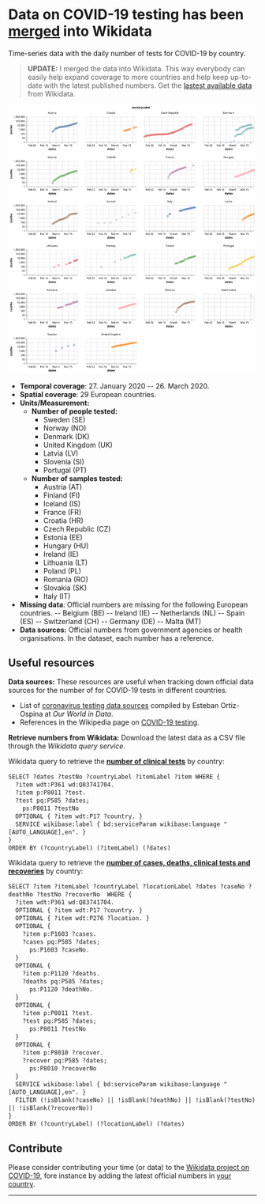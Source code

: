 # Data on COVID-19 testing has been [merged][table] into Wikidata

Time-series data with the daily number of tests for COVID-19 by country.

> **UPDATE:** I merged the data into Wikidata. This way everybody can easily help expand coverage to more countries and help keep up-to-date with the latest published numbers. Get the [lastest available data][table] from Wikidata.

[![Snapshot of the data on the cumulative number of COVID-19 tests by country](snapshot.svg)][figure]

- **Temporal coverage**: 27. January 2020 -- 26. March 2020.
- **Spatial coverage**: 29 European countries.
- **Units/Measurement:** 
	- **Number of people tested:**
		- Sweden (SE) 
		- Norway (NO) 
		- Denmark (DK) 
		- United Kingdom (UK) 
		- Latvia (LV) 
		- Slovenia (SI) 
		- Portugal (PT) 
	- **Number of samples tested:**
		- Austria (AT)
		- Finland (FI)
		- Iceland (IS)
		- France (FR)
		- Croatia (HR)
		- Czech Republic (CZ)
		- Estonia (EE)
		- Hungary (HU)
		- Ireland (IE)
		- Lithuania (LT)
		- Poland (PL)
		- Romania (RO)
		- Slovakia (SK)
		- Italy (IT)
- **Missing data**: Official numbers are missing for the following European countries.
  -- Belgium (BE) 
  -- Ireland (IE) 
  -- Netherlands (NL) 
  -- Spain (ES) 
  -- Switzerland (CH)
  -- Germany (DE)
  -- Malta (MT)
- **Data sources:** Official numbers from government agencies or health organisations. In the dataset, each number has a reference. 

## Useful resources

**Data sources:** These resources are useful when tracking down official data sources for the number of for COVID-19 tests in different countries.

 - List of [coronavirus testing data sources](https://ourworldindata.org/coronavirus-testing-source-data) compiled by Esteban Ortiz-Ospina at _Our World in Data_. 
 - References in the Wikipedia page on [COVID-19 testing](https://en.wikipedia.org/wiki/COVID-19_testing).

**Retrieve numbers from Wikidata:** Download the latest data as a CSV file through the _Wikidata query service_.

Wikidata query to retrieve the [**number of clinical tests**][query] by country:

```SPARQL
SELECT ?dates ?testNo ?countryLabel ?itemLabel ?item WHERE {
  ?item wdt:P361 wd:Q83741704.
  ?item p:P8011 ?test. 
  ?test pq:P585 ?dates;
    ps:P8011 ?testNo
  OPTIONAL { ?item wdt:P17 ?country. }
  SERVICE wikibase:label { bd:serviceParam wikibase:language "[AUTO_LANGUAGE],en". }
}
ORDER BY (?countryLabel) (?itemLabel) (?dates)
```

Wikidata query to retrieve the [**number of cases, deaths, clinical tests and recoveries**][query_full] by country:

```SPARQL
SELECT ?item ?itemLabel ?countryLabel ?locationLabel ?dates ?caseNo ?deathNo ?testNo ?recoverNo  WHERE {
  ?item wdt:P361 wd:Q83741704.
  OPTIONAL { ?item wdt:P17 ?country. }
  OPTIONAL { ?item wdt:P276 ?location. }
  OPTIONAL {
    ?item p:P1603 ?cases.
    ?cases pq:P585 ?dates;
      ps:P1603 ?caseNo.
  }
  OPTIONAL {
    ?item p:P1120 ?deaths.
    ?deaths pq:P585 ?dates;
      ps:P1120 ?deathNo.
  }
  OPTIONAL { 
    ?item p:P8011 ?test. 
    ?test pq:P585 ?dates;
      ps:P8011 ?testNo
  }
  OPTIONAL { 
    ?item p:P8010 ?recover. 
    ?recover pq:P585 ?dates;
      ps:P8010 ?recoverNo
  }
  SERVICE wikibase:label { bd:serviceParam wikibase:language "[AUTO_LANGUAGE],en". }
  FILTER (!isBlank(?caseNo) || !isBlank(?deathNo) || !isBlank(?testNo) || !isBlank(?recoverNo))
}
ORDER BY (?countryLabel) (?locationLabel) (?dates)
```

## Contribute

Please consider contributing your time (or data) to the [Wikidata project on COVID-19](https://www.wikidata.org/wiki/Wikidata:WikiProject_COVID-19), fore instance by adding the latest official numbers in [your country](https://www.wikidata.org/wiki/Q83741704).

---

[query]: https://query.wikidata.org/#SELECT%20%3Fdates%20%3FtestNo%20%3FcountryLabel%20%3FitemLabel%20%3Fitem%20WHERE%20%7B%0A%20%20%3Fitem%20wdt%3AP361%20wd%3AQ83741704.%0A%20%20%3Fitem%20p%3AP8011%20%3Ftest.%20%0A%20%20%3Ftest%20pq%3AP585%20%3Fdates%3B%0A%20%20%20%20ps%3AP8011%20%3FtestNo%0A%20%20OPTIONAL%20%7B%20%3Fitem%20wdt%3AP17%20%3Fcountry.%20%7D%0A%20%20SERVICE%20wikibase%3Alabel%20%7B%20bd%3AserviceParam%20wikibase%3Alanguage%20%22%5BAUTO_LANGUAGE%5D%2Cen%22.%20%7D%0A%7D%0AORDER%20BY%20%28%3FcountryLabel%29%20%28%3FitemLabel%29%20%28%3Fdates%29 "Query for COVID-19 testing data from Wikidata"

[table]: https://query.wikidata.org/embed.html#SELECT%20%3Fdates%20%3FtestNo%20%3FcountryLabel%20%3FitemLabel%20%3Fitem%20WHERE%20%7B%0A%20%20%3Fitem%20wdt%3AP361%20wd%3AQ83741704.%0A%20%20%3Fitem%20p%3AP8011%20%3Ftest.%20%0A%20%20%3Ftest%20pq%3AP585%20%3Fdates%3B%0A%20%20%20%20ps%3AP8011%20%3FtestNo%0A%20%20OPTIONAL%20%7B%20%3Fitem%20wdt%3AP17%20%3Fcountry.%20%7D%0A%20%20SERVICE%20wikibase%3Alabel%20%7B%20bd%3AserviceParam%20wikibase%3Alanguage%20%22%5BAUTO_LANGUAGE%5D%2Cen%22.%20%7D%0A%7D%0AORDER%20BY%20%28%3FcountryLabel%29%20%28%3FitemLabel%29%20%28%3Fdates%29 "Table with COVID-19 testing data from Wikidata"

[figure]: https://query.wikidata.org/embed.html#%23defaultView%3ALineChart%0ASELECT%20%3Fdates%20%3FtestNo%20%3FcountryLabel%20%3FitemLabel%20%3Fitem%20WHERE%20%7B%0A%20%20%3Fitem%20wdt%3AP361%20wd%3AQ83741704.%0A%20%20%3Fitem%20p%3AP8011%20%3Ftest.%20%0A%20%20%3Ftest%20pq%3AP585%20%3Fdates%3B%0A%20%20%20%20ps%3AP8011%20%3FtestNo%0A%20%20OPTIONAL%20%7B%20%3Fitem%20wdt%3AP17%20%3Fcountry.%20%7D%0A%20%20SERVICE%20wikibase%3Alabel%20%7B%20bd%3AserviceParam%20wikibase%3Alanguage%20%22%5BAUTO_LANGUAGE%5D%2Cen%22.%20%7D%0A%7D%0AORDER%20BY%20%28%3FcountryLabel%29%20%28%3FitemLabel%29%20%28%3Fdates%29 "Figure with COVID-19 testing data from Wikidata"

[query_full]: https://query.wikidata.org/#SELECT%20%3Fitem%20%3FitemLabel%20%3FcountryLabel%20%3FlocationLabel%20%3Fdates%20%3FcaseNo%20%3FdeathNo%20%3FtestNo%20%3FrecoverNo%20%20WHERE%20%7B%0A%20%20%3Fitem%20wdt%3AP361%20wd%3AQ83741704.%0A%20%20OPTIONAL%20%7B%20%3Fitem%20wdt%3AP17%20%3Fcountry.%20%7D%0A%20%20OPTIONAL%20%7B%20%3Fitem%20wdt%3AP276%20%3Flocation.%20%7D%0A%20%20OPTIONAL%20%7B%0A%20%20%20%20%3Fitem%20p%3AP1603%20%3Fcases.%0A%20%20%20%20%3Fcases%20pq%3AP585%20%3Fdates%3B%0A%20%20%20%20%20%20ps%3AP1603%20%3FcaseNo.%0A%20%20%7D%0A%20%20OPTIONAL%20%7B%0A%20%20%20%20%3Fitem%20p%3AP1120%20%3Fdeaths.%0A%20%20%20%20%3Fdeaths%20pq%3AP585%20%3Fdates%3B%0A%20%20%20%20%20%20ps%3AP1120%20%3FdeathNo.%0A%20%20%7D%0A%20%20OPTIONAL%20%7B%20%0A%20%20%20%20%3Fitem%20p%3AP8011%20%3Ftest.%20%0A%20%20%20%20%3Ftest%20pq%3AP585%20%3Fdates%3B%0A%20%20%20%20%20%20ps%3AP8011%20%3FtestNo%0A%20%20%7D%0A%20%20OPTIONAL%20%7B%20%0A%20%20%20%20%3Fitem%20p%3AP8010%20%3Frecover.%20%0A%20%20%20%20%3Frecover%20pq%3AP585%20%3Fdates%3B%0A%20%20%20%20%20%20ps%3AP8010%20%3FrecoverNo%0A%20%20%7D%0A%20%20SERVICE%20wikibase%3Alabel%20%7B%20bd%3AserviceParam%20wikibase%3Alanguage%20%22%5BAUTO_LANGUAGE%5D%2Cen%22.%20%7D%0A%20%20FILTER%20%28%21isBlank%28%3FcaseNo%29%20%7C%7C%20%21isBlank%28%3FdeathNo%29%20%7C%7C%20%21isBlank%28%3FtestNo%29%20%7C%7C%20%21isBlank%28%3FrecoverNo%29%29%0A%7D%0AORDER%20BY%20%28%3FcountryLabel%29%20%28%3FlocationLabel%29%20%28%3Fdates%29 "Query for COVID-19 data from Wikidata"